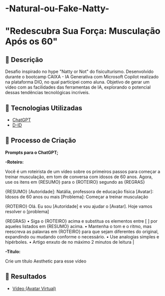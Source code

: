 # -Natural-ou-Fake-Natty-


# "Redescubra Sua Força: Musculação Após os 60"


## 📒 Descrição
Desafio inspirado no hype "Natty or Not" do fisiculturismo. 
Desenvolvido durante o bootcamp CAIXA - IA Generativa com Microsoft Copilot realizado na plataforma DIO, no qual participei como aluna.
Objetivo de gerar um vídeo com as facilidades das ferramentas de IA, explorando o potencial dessas tendências tecnológicas incríveis.

## 🤖 Tecnologias Utilizadas
- [ChatGPT](https://chat.openai.com/)
- [D-ID](https://studio.d-id.com/) 

## 🧐 Processo de Criação

**Prompts para o ChatGPT;**

**-Roteiro:**

Você é um roteirista de um vídeo sobre os primeiros passos para começar a treinar musculação, em tom de conversa com idosos de 60 anos. 
Agora, use os itens em {RESUMO} para o {ROTEIRO} segundo as {REGRAS}

{RESUMO} 
[Autoridade]: Natália, professora de educação física 
[Avatar]: Idosos de 60 anos ou mais 
[Problema]: Começar a treinar musculação 

{ROTEIRO} Olá. Eu sou [Autoridade] e vou ajudar o [Avatar]. Hoje vamos resolver o [problema] 

{REGRAS} 
•	Siga o {ROTEIRO} acima e substitua os elementos entre [ ] por aqueles listados em {RESUMO} acima. 
•	Mantenha o tom e o ritmo, mas reescreva as palavras em {ROTEIRO} para que sejam diferentes do original, expandindo ou mudando conforme o necessário. 
•	Use analogias simples e hipérboles.
•	Artigo enxuto de no máximo 2 minutos de leitura |

**-Título:**

Crie um título Aesthetic para esse vídeo


## 🚀 Resultados
- [Vídeo (Avatar Virtual)](/exemplos/VIDEO.md)

